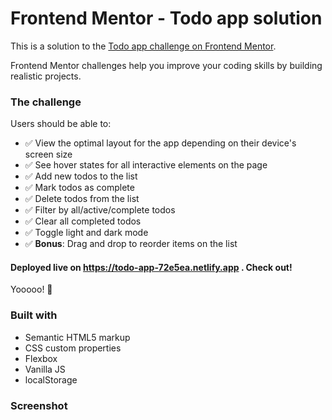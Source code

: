 # Frontend Mentor - Todo app solution

This is a solution to the [Todo app challenge on Frontend Mentor](https://www.frontendmentor.io/challenges/todo-app-Su1_KokOW).

Frontend Mentor challenges help you improve your coding skills by building realistic projects.

### The challenge

Users should be able to:

- ✅ View the optimal layout for the app depending on their device's screen size
- ✅ See hover states for all interactive elements on the page
- ✅ Add new todos to the list
- ✅ Mark todos as complete
- ✅ Delete todos from the list
- ✅ Filter by all/active/complete todos
- ✅ Clear all completed todos
- ✅ Toggle light and dark mode
- ✅ **Bonus**: Drag and drop to reorder items on the list

#### Deployed live on **https://todo-app-72e5ea.netlify.app** . Check out!

Yooooo! 🚀

### Built with

- Semantic HTML5 markup
- CSS custom properties
- Flexbox
- Vanilla JS
- localStorage

### Screenshot
